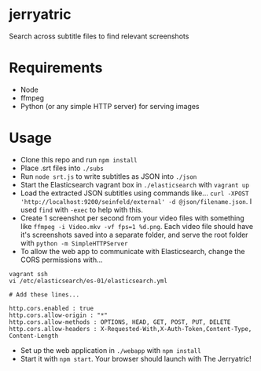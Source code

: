 # jerryatric
Search across subtitle files to find relevant screenshots

# Requirements
* Node
* ffmpeg
* Python (or any simple HTTP server) for serving images

# Usage
* Clone this repo and run `npm install`
* Place .srt files into `./subs`
* Run `node srt.js` to write subtitles as JSON into `./json`
* Start the Elasticsearch vagrant box in `./elasticsearch` with `vagrant up`
* Load the extracted JSON subtitles using commands like...
`curl -XPOST 'http://localhost:9200/seinfeld/external' -d @json/filename.json`. I used `find` with `-exec` to help with this.
* Create 1 screenshot per second from your video files with something like `ffmpeg -i Video.mkv -vf fps=1 %d.png`. Each video file should have it's screenshots saved into a separate folder, and serve the root folder with `python -m SimpleHTTPServer`
* To allow the web app to communicate with Elasticsearch, change the CORS permissions with...

```
vagrant ssh
vi /etc/elasticsearch/es-01/elasticsearch.yml

# Add these lines...

http.cors.enabled : true
http.cors.allow-origin : "*"
http.cors.allow-methods : OPTIONS, HEAD, GET, POST, PUT, DELETE
http.cors.allow-headers : X-Requested-With,X-Auth-Token,Content-Type, Content-Length
```

* Set up the web application in `./webapp` with `npm install`
* Start it with `npm start`. Your browser should launch with The Jerryatric!
